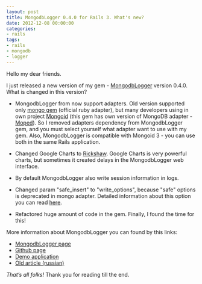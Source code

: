 ```yaml
---
layout: post
title: MongodbLogger 0.4.0 for Rails 3. What's new?
date: 2012-12-08 00:00:00
categories:
- rails
tags:
- rails
- mongodb
- logger
---
```

Hello my dear friends.

I just released a new version of my gem - [MongodbLogger](http://mongodb-logger.catware.org/) version 0.4.0. What is changed in this version?

* MongodbLogger from now support adapters. Old version supported only [mongo gem](https://github.com/mongodb/mongo-ruby-driver) (official ruby adapter), but many developers using in own project [Mongoid](http://mongoid.org/) (this gem has own version of MongoDB adapter - [Moped](http://mongoid.org/en/moped/)). So I removed adapters dependency from MongodbLogger gem, and you must select yourself what adapter want to use with my gem. Also, MongodbLogger is compatible with Mongoid 3 - you can use both in the same Rails application.

* Changed Google Charts to [Rickshaw](http://code.shutterstock.com/rickshaw/). Google Charts is very powerful charts, but sometimes it created delays in the MongodbLogger web interface.

* By default MongodbLogger also write session information in logs.

* Changed param "safe\_insert" to "write\_options", because "safe" options is deprecated in mongo adapter. Detailed information about this option you can read [here](https://github.com/mongodb/mongo-ruby-driver/wiki/Write-Concern).

* Refactored huge amount of code in the gem. Finally, I found the time for this!

More information about MongodbLogger you can found by this links:

* [MongodbLogger page](http://mongodb-logger.catware.org/)
* [Github page](https://github.com/le0pard/mongodb_logger)
* [Demo application](http://demo-mongodb-logger.catware.org/)
* [Old article (russian)](http://leopard.in.ua/2011/12/09/mongodblogger-skladyvaem-logi-vashego-rails-3-prilozheniya-v-mongodb/)

*That’s all folks!* Thank you for reading till the end.